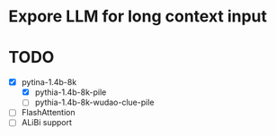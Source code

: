 
# Expore LLM for long context input

# TODO

- [x] pytina-1.4b-8k
    - [x] pythia-1.4b-8k-pile
    - [ ] pythia-1.4b-8k-wudao-clue-pile
- [ ] FlashAttention
- [ ] ALiBi support
